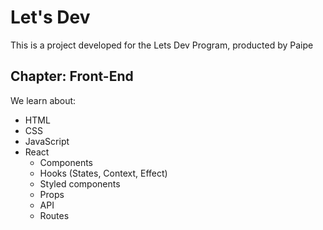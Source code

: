 <h1>Let's Dev</h1>
<p>This is a project developed for the Lets Dev Program, producted by Paipe</p>
<h2>Chapter: Front-End</h2>
<p>We learn about: </p>
<ul>
  <li>HTML
  <li>CSS
  <li>JavaScript
  <li>React
  <ul>
    <li>Components
    <li>Hooks (States, Context, Effect)
    <li>Styled components
    <li>Props
    <li>API
    <li>Routes
  </ul>
